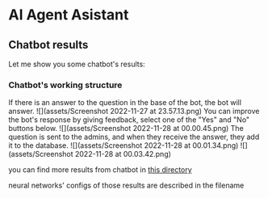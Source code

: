 # AI Agent Asistant

## Chatbot results

Let me show you some chatbot's results:

### Chatbot's working structure

If there is an answer to the question in the base of the bot, the bot will answer.
![](assets/Screenshot 2022-11-27 at 23.57.13.png)
You can improve the bot's response by giving feedback, select one of the "Yes" and "No" buttons below.
![](assets/Screenshot 2022-11-28 at 00.00.45.png)
The question is sent to the admins, and when they receive the answer, they add it to the database.
![](assets/Screenshot 2022-11-28 at 00.01.34.png)
![](assets/Screenshot 2022-11-28 at 00.03.42.png)

you can find more results from chatbot in <a href='result' target="_blank">this directory</a>

neural networks' configs of those results are described in the filename

